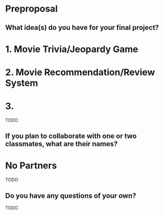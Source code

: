 # Preproposal

## What idea(s) do you have for your final project?
# 1. Movie Trivia/Jeopardy Game 
# 2. Movie Recommendation/Review System
# 3. 

TODO

## If you plan to collaborate with one or two classmates, what are their names?
# No Partners 

TODO

## Do you have any questions of your own?

TODO
